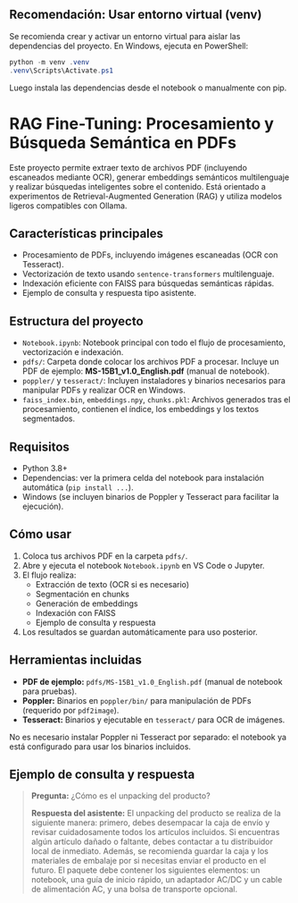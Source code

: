 
## Recomendación: Usar entorno virtual (venv)

Se recomienda crear y activar un entorno virtual para aislar las dependencias del proyecto. En Windows, ejecuta en PowerShell:

```powershell
python -m venv .venv
.venv\Scripts\Activate.ps1
```

Luego instala las dependencias desde el notebook o manualmente con pip.

# RAG Fine-Tuning: Procesamiento y Búsqueda Semántica en PDFs

Este proyecto permite extraer texto de archivos PDF (incluyendo escaneados mediante OCR), generar embeddings semánticos multilenguaje y realizar búsquedas inteligentes sobre el contenido. Está orientado a experimentos de Retrieval-Augmented Generation (RAG) y utiliza modelos ligeros compatibles con Ollama.

## Características principales
- Procesamiento de PDFs, incluyendo imágenes escaneadas (OCR con Tesseract).
- Vectorización de texto usando `sentence-transformers` multilenguaje.
- Indexación eficiente con FAISS para búsquedas semánticas rápidas.
- Ejemplo de consulta y respuesta tipo asistente.

## Estructura del proyecto
- `Notebook.ipynb`: Notebook principal con todo el flujo de procesamiento, vectorización e indexación.
- `pdfs/`: Carpeta donde colocar los archivos PDF a procesar. Incluye un PDF de ejemplo: **MS-15B1_v1.0_English.pdf** (manual de notebook).
- `poppler/` y `tesseract/`: Incluyen instaladores y binarios necesarios para manipular PDFs y realizar OCR en Windows.
- `faiss_index.bin`, `embeddings.npy`, `chunks.pkl`: Archivos generados tras el procesamiento, contienen el índice, los embeddings y los textos segmentados.

## Requisitos
- Python 3.8+
- Dependencias: ver la primera celda del notebook para instalación automática (`pip install ...`).
- Windows (se incluyen binarios de Poppler y Tesseract para facilitar la ejecución).

## Cómo usar
1. Coloca tus archivos PDF en la carpeta `pdfs/`.
2. Abre y ejecuta el notebook `Notebook.ipynb` en VS Code o Jupyter.
3. El flujo realiza:
	- Extracción de texto (OCR si es necesario)
	- Segmentación en chunks
	- Generación de embeddings
	- Indexación con FAISS
	- Ejemplo de consulta y respuesta
4. Los resultados se guardan automáticamente para uso posterior.

## Herramientas incluidas
- **PDF de ejemplo:** `pdfs/MS-15B1_v1.0_English.pdf` (manual de notebook para pruebas).
- **Poppler:** Binarios en `poppler/bin/` para manipulación de PDFs (requerido por `pdf2image`).
- **Tesseract:** Binarios y ejecutable en `tesseract/` para OCR de imágenes.

No es necesario instalar Poppler ni Tesseract por separado: el notebook ya está configurado para usar los binarios incluidos.

## Ejemplo de consulta y respuesta

> **Pregunta:** ¿Cómo es el unpacking del producto?
>
> **Respuesta del asistente:**
> El unpacking del producto se realiza de la siguiente manera: primero, debes desempacar la caja de envío y revisar cuidadosamente todos los artículos incluidos. Si encuentras algún artículo dañado o faltante, debes contactar a tu distribuidor local de inmediato. Además, se recomienda guardar la caja y los materiales de embalaje por si necesitas enviar el producto en el futuro. El paquete debe contener los siguientes elementos: un notebook, una guía de inicio rápido, un adaptador AC/DC y un cable de alimentación AC, y una bolsa de transporte opcional.